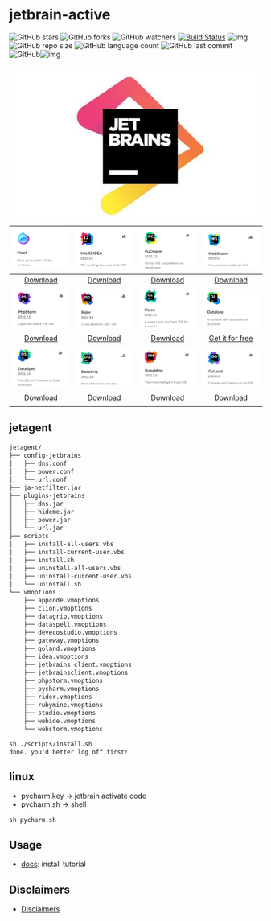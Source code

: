 # jetbrain-active

![GitHub stars](https://img.shields.io/github/stars/isLinXu/jetbrain-active)
![GitHub forks](https://img.shields.io/github/forks/isLinXu/jetbrain-active) 
![GitHub watchers](https://img.shields.io/github/watchers/isLinXu/jetbrain-active) 
[![Build Status](https://img.shields.io/endpoint.svg?url=https%3A%2F%2Factions-badge.atrox.dev%2Fatrox%2Fsync-dotenv%2Fbadge&style=flat)](https://github.com/isLinXu/jetbrain-active)  ![img](https://badgen.net/badge/icon/learning?icon=deepscan&label)![GitHub repo size](https://img.shields.io/github/repo-size/isLinXu/jetbrain-active.svg) ![GitHub language count](https://img.shields.io/github/languages/count/isLinXu/jetbrain-active)  ![GitHub last commit](https://img.shields.io/github/last-commit/isLinXu/jetbrain-active) ![GitHub](https://img.shields.io/github/license/isLinXu/jetbrain-active.svg?style=flat-square)![img](https://hits.dwyl.com/isLinXu/jetbrain-active.svg)

![](./img/JetBrains.png)

|                   ![](./img/Fleet.png)                    |                   ![](./img/IDEA.png)                    |                 ![](./img/Pycharm.png)                  |                  ![](./img/WebStom.png)                  |
| :-------------------------------------------------------: | :------------------------------------------------------: | :-----------------------------------------------------: | :------------------------------------------------------: |
|  [Download](https://www.jetbrains.com/pycharm/download/)  |   [Download](https://www.jetbrains.com/idea/download/)   | [Download](https://www.jetbrains.com/pycharm/download/) | [Download](https://www.jetbrains.com/webstorm/download/) |
|                  ![](./img/PhpStorm.png)                  |                   ![](./img/Rider.png)                   |                  ![](./img/Clion.png)                   |                 ![](./img/Datalore.png)                  |
| [Download](https://www.jetbrains.com/phpstorm/download/)  |  [Download](https://www.jetbrains.com/rider/download/)   |  [Download](https://www.jetbrains.com/clion/download/)  |  [Get it for free](https://www.jetbrains.com/datalore/)  |
|                 ![](./img/DataSpell.png)                  |                 ![](./img/DataGrip.png)                  |                 ![](./img/RubyMine.png)                 |                  ![](./img/GoLand.png)                   |
| [Download](https://www.jetbrains.com/dataspell/download/) | [Download](https://www.jetbrains.com/datagrip/download/) |  [Download](https://www.jetbrains.com/ruby/download/)   |    [Download](https://www.jetbrains.com/go/download/)    |
|                                                           |                                                          |                                                         |                                                          |



## jetagent

```shell
jetagent/
├── config-jetbrains
│   ├── dns.conf
│   ├── power.conf
│   └── url.conf
├── ja-netfilter.jar
├── plugins-jetbrains
│   ├── dns.jar
│   ├── hideme.jar
│   ├── power.jar
│   └── url.jar
├── scripts
│   ├── install-all-users.vbs
│   ├── install-current-user.vbs
│   ├── install.sh
│   ├── uninstall-all-users.vbs
│   ├── uninstall-current-user.vbs
│   └── uninstall.sh
└── vmoptions
    ├── appcode.vmoptions
    ├── clion.vmoptions
    ├── datagrip.vmoptions
    ├── dataspell.vmoptions
    ├── devecostudio.vmoptions
    ├── gateway.vmoptions
    ├── goland.vmoptions
    ├── idea.vmoptions
    ├── jetbrains_client.vmoptions
    ├── jetbrainsclient.vmoptions
    ├── phpstorm.vmoptions
    ├── pycharm.vmoptions
    ├── rider.vmoptions
    ├── rubymine.vmoptions
    ├── studio.vmoptions
    ├── webide.vmoptions
    └── webstorm.vmoptions
```

```shell
sh ./scripts/install.sh 
done. you'd better log off first!
```



## linux

- pycharm.key -> jetbrain activate code
- pycharm.sh -> shell

````shell
sh pycharm.sh
````



## Usage

- [docs](./docs/README.md): install tutorial



## Disclaimers

- [Disclaimers](./docs/Disclaimers.md)